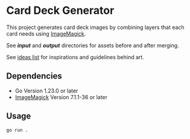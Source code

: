 # Card Deck Generator

This project generates card deck images by combining layers that each card needs
using [ImageMagick](https://imagemagick.org).

See **_input_** and **_output_** directories for assets before and after merging.

See [ideas list](./IDEAS.md) for inspirations and guidelines behind art.

## Dependencies

- Go Version 1.23.0 or later
- [ImageMagick](https://imagemagick.org) Version 7.1.1-36 or later

## Usage

```bash
go run .
```
